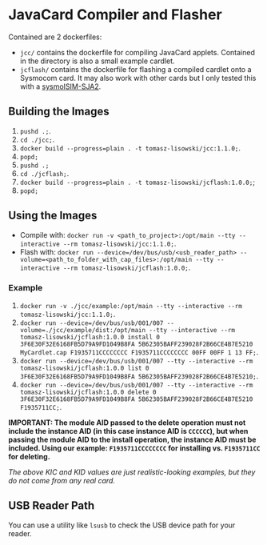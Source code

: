 # JavaCard Compiler and Flasher
Contained are 2 dockerfiles:
- `jcc/` contains the dockerfile for compiling JavaCard applets. Contained in the directory is also a small example cardlet.
- `jcflash/` contains the dockerfile for flashing a compiled cardlet onto a Sysmocom card. It may also work with other cards but I only tested this with a [sysmoISIM-SJA2](https://osmocom.org/projects/cellular-infrastructure/wiki/SysmoISIM-SJA2).

## Building the Images
1. `pushd .;`.
2. `cd ./jcc;`.
3. `docker build --progress=plain . -t tomasz-lisowski/jcc:1.1.0;`.
4. `popd;`
5. `pushd .;`
6. `cd ./jcflash;`.
7. `docker build --progress=plain . -t tomasz-lisowski/jcflash:1.0.0;`;
8. `popd;`

## Using the Images
- Compile with: `docker run -v <path_to_project>:/opt/main --tty --interactive --rm tomasz-lisowski/jcc:1.1.0;`.
- Flash with: `docker run --device=/dev/bus/usb/<usb_reader_path> --volume=<path_to_folder_with_cap_files>:/opt/main --tty --interactive --rm tomasz-lisowski/jcflash:1.0.0;`.

### Example
1. `docker run -v ./jcc/example:/opt/main --tty --interactive --rm tomasz-lisowski/jcc:1.1.0;`.
2. `docker run --device=/dev/bus/usb/001/007 --volume=./jcc/example/dist:/opt/main --tty --interactive --rm tomasz-lisowski/jcflash:1.0.0 install 0 3F6E30F32E6168FB5D79A9FD1049B8FA 5B62305BAFF239028F2B66CE4B7E5210 MyCardlet.cap F1935711CCCCCCCC F1935711CCCCCCCC 00FF 00FF 1 13 FF;`.
3. `docker run --device=/dev/bus/usb/001/007 --tty --interactive --rm tomasz-lisowski/jcflash:1.0.0 list 0 3F6E30F32E6168FB5D79A9FD1049B8FA 5B62305BAFF239028F2B66CE4B7E5210;`.
4. `docker run --device=/dev/bus/usb/001/007 --tty --interactive --rm tomasz-lisowski/jcflash:1.0.0 delete 0 3F6E30F32E6168FB5D79A9FD1049B8FA 5B62305BAFF239028F2B66CE4B7E5210 F1935711CC;`.

**IMPORTANT: The module AID passed to the delete operation must not include the instance AID (in this case instance AID is `CCCCCC`), but when passing the module AID to the install operation, the instance AID must be included. Using our example: `F1935711CCCCCCCC` for installing vs. `F1935711CC` for deleting.**

*The above KIC and KID values are just realistic-looking examples, but they do not come from any real card.*

## USB Reader Path
You can use a utility like `lsusb` to check the USB device path for your reader.
